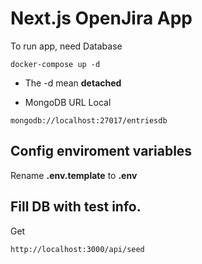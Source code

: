 # Next.js OpenJira App

To run app, need Database

```
docker-compose up -d
```

- The -d mean **detached**

- MongoDB URL Local

```
mongodb://localhost:27017/entriesdb
```

## Config enviroment variables

Rename **.env.template** to **.env**

## Fill DB with test info.

Get

```
http://localhost:3000/api/seed
```
